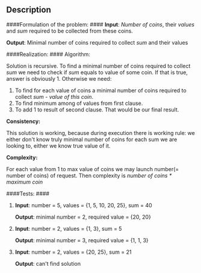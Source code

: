## Description ##
####Formulation of the problem: ####
**Input**: *Number of coins*, their *values* and *sum* required to be collected from these coins.

**Output**: Minimal number of coins required to collect *sum* and their values

####Realization: ####
Algorithm:

Solution is recursive.
To find a minimal number of coins required to collect *sum* we need
to check if *sum* equals to value of some coin. If that is true, answer is obviously 1.
Otherwise we need:
1. To find for each value of coins a minimal number of coins required to collect *sum - value of this coin*.
2. To find minimum among of values from first clause.
3. To add 1 to result of second clause. That would be our final result.

**Consistency:**

This solution is working, because during execution there is working rule:
we either don't know truly minimal number of coins for each sum we are looking to, either we know true value of it.

**Complexity:**

For each value from 1 to max value of coins we may launch number(= number of coins) of request.
Then complexity is *number of coins \* maximum coin*

####Tests: ####
1. **Input**:   number = 5, values = {1, 5, 10, 20, 25}, sum = 40

   **Output**: minimal number = 2, required value = {20, 20}

2. **Input**:   number = 2, values = {1, 3}, sum = 5

   **Output**: minimal number = 3, required value = {1, 1, 3}

3. **Input**:   number = 2, values = {20, 25}, sum = 21

   **Output**: can't find solution